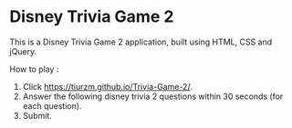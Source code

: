 # Disney Trivia Game 2

This is a Disney Trivia Game 2 application, built using HTML, CSS and jQuery.

How to play :

1. Click https://tiurzm.github.io/Trivia-Game-2/.
2. Answer the following disney trivia 2 questions within 30 seconds (for each question).
3. Submit. 
